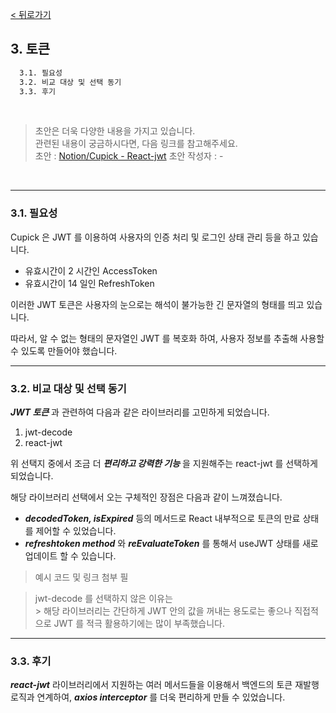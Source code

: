 [< 뒤로가기](./README.md)

## 3. 토큰

```cmd
  3.1. 필요성
  3.2. 비교 대상 및 선택 동기
  3.3. 후기
```

<br>

> 초안은 더욱 다양한 내용을 가지고 있습니다. <br>
> 관련된 내용이 궁금하시다면, 다음 링크를 참고해주세요. <br>
> 초안 : [Notion/Cupick - React-jwt](https://www.notion.so/5e458f2e19c544dc99651f3af3e59d9c#4a48872eb90a4b56bdd99d683d3de41d)
> 초안 작성자 : -

<br>
<hr>

### 3.1. 필요성

Cupick 은 JWT 를 이용하여 사용자의 인증 처리 및 로그인 상태 관리 등을 하고 있습니다.

- 유효시간이 2 시간인 AccessToken
- 유효시간이 14 일인 RefreshToken

이러한 JWT 토큰은 사용자의 눈으로는 해석이 불가능한 긴 문자열의 형태를 띄고 있습니다.

따라서, 알 수 없는 형태의 문자열인 JWT 를 복호화 하여, 사용자 정보를 추출해 사용할 수 있도록 만들어야 했습니다.

<hr>

### 3.2. 비교 대상 및 선택 동기

***JWT 토큰*** 과 관련하여 다음과 같은 라이브러리를 고민하게 되었습니다.

1. jwt-decode
2. react-jwt

위 선택지 중에서 조금 더 ***편리하고 강력한 기능*** 을 지원해주는 react-jwt 를 선택하게 되었습니다.

해당 라이브러리 선택에서 오는 구체적인 장점은 다음과 같이 느껴졌습니다.

- ***decodedToken, isExpired*** 등의 메서드로 React 내부적으로 토큰의 만료 상태를 제어할 수 있었습니다.
- ***refreshtoken method*** 와 ***reEvaluateToken*** 를 통해서 useJWT 상태를 새로 업데이트 할 수 있습니다.

> 예시 코드 및 링크 첨부 필

> jwt-decode 를 선택하지 않은 이유는 <br> 
    > 해당 라이브러리는 간단하게 JWT 안의 값을 꺼내는 용도로는 좋으나 직접적으로 JWT 를 적극 활용하기에는 많이 부족했습니다.

<hr>


### 3.3. 후기

***react-jwt*** 라이브러리에서 지원하는 여러 메서드들을 이용해서 백엔드의 토큰 재발행 로직과 연계하여, ***axios interceptor*** 를 더욱 편리하게 만들 수 있었습니다.